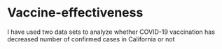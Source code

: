 # Vaccine-effectiveness
I have used two data sets to analyze whether COVID-19 vaccination has decreased number of confirmed cases in California or not
